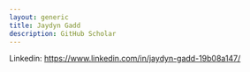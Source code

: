 ```yaml
---
layout: generic
title: Jaydyn Gadd
description: GitHub Scholar
---
```


Linkedin: https://www.linkedin.com/in/jaydyn-gadd-19b08a147/
